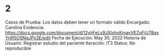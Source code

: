 # 2

Casos de Prueba: Los datos deben tener un formato válido
Encargado: Carolina
Evidencia: https://docs.google.com/document/d/12yhFeLs9JXIxhoKmavVEZqFiU78qxYrtR5OSNgJPs3E/edit
Fecha de Ejecución: May 30, 2022
Historia de Usuario: Registrar estudio del paciente
Iteración: IT3
Status: No reproducible